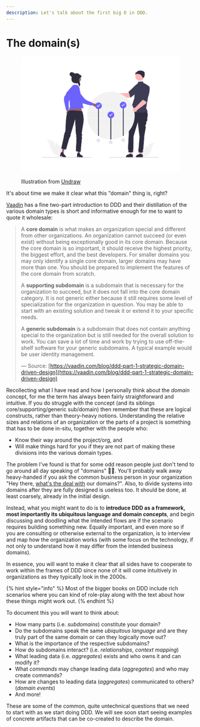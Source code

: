 ```yaml
---
description: Let's talk about the first big D in DDD.
---
```


# The domain(s)

<figure><img src="../.gitbook/assets/undraw_Shared_goals_re_jvqd.png" alt=""><figcaption><p>Illustration from <a href="https://undraw.co/">Undraw</a></p></figcaption></figure>

It's about time we make it clear what this "domain" thing is, right?

[Vaadin](https://vaadin.com/) has a fine two-part introduction to DDD and their distillation of the various domain types is short and informative enough for me to want to quote it wholesale:

> A **core domain** is what makes an organization special and different from other organizations. An organization cannot succeed (or even exist) without being exceptionally good in its core domain. Because the core domain is so important, it should receive the highest priority, the biggest effort, and the best developers. For smaller domains you may only identify a single core domain, larger domains may have more than one. You should be prepared to implement the features of the core domain from scratch.
>
> A **supporting subdomain** is a subdomain that is necessary for the organization to succeed, but it does not fall into the core domain category. It is not generic either because it still requires some level of specialization for the organization in question. You may be able to start with an existing solution and tweak it or extend it to your specific needs.
>
> A **generic subdomain** is a subdomain that does not contain anything special to the organization but is still needed for the overall solution to work. You can save a lot of time and work by trying to use off-the-shelf software for your generic subdomains. A typical example would be user identity management.
>
> — Source: [https://vaadin.com/blog/ddd-part-1-strategic-domain-driven-design](https://vaadin.com/blog/ddd-part-1-strategic-domain-driven-design)

Recollecting what I have read and how I personally think about the _domain_ concept, for me the term has always been fairly straightforward and intuitive. If you do struggle with the concept (and its siblings core/supporting/generic sub/domain) then remember that these are logical constructs, rather than theory-heavy notions. Understanding the relative sizes and relations of an organization or the parts of a project is something that has to be done in-situ, together with the people who:

- Know their way around the project/org, and
- Will make things hard for you if they are not part of making these divisions into the various domain types.&#x20;

The problem I've found is that for some odd reason people just don't tend to go around all day speaking of "domains" :man_shrugging:. You'll probably walk away heavy-handed if you ask the common business person in your organization "Hey there, [what's the deal with](https://www.youtube.com/watch?v=v1cVl7KHsGA) our domains?". Also, to divide systems into domains after they are fully designed is useless too. It should be done, at least coarsely, already in the initial design.

Instead, what you might want to do is to **introduce DDD as a framework, most importantly its ubiquitous language and domain concepts**, and begin discussing and doodling what the intended flows are if the scenario requires building something new. Equally important, and even more so if you are consulting or otherwise external to the organization, is to interview and map how the organization works (with some focus on the technology, if not only to understand how it may differ from the intended business domains).

In essence, you will want to make it clear that all sides have to cooperate to work within the frames of DDD since none of it will come intuitively in organizations as they typically look in the 2000s.

{% hint style="info" %}
Most of the bigger books on DDD include rich scenarios where you can kind of role-play along with the text about how these things might work out.
{% endhint %}

To document this you will want to think about:

- How many parts (i.e. _subdomains_) constitute your domain?
- Do the subdomains speak the same _ubiquitous language_ and are they truly part of the same domain or can they logically move out?
- What is the importance of the respective subdomains?
- How do subdomains interact? (i.e. _relationships_, _context mapping_)
- What leading data (i.e. _aggregates_) exists and who owns it and can modify it?
- What _commands_ may change leading data (_aggregates_) and who may create commands?
- How are changes to leading data (_aggregates_) communicated to others? (_domain events_)
- And more!

These are some of the common, quite untechnical questions that we need to start with as we start doing DDD. We will see soon start seeing examples of concrete artifacts that can be co-created to describe the domain.
